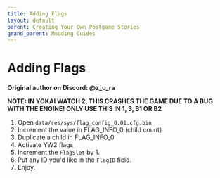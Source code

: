 ```yaml
---
title: Adding Flags
layout: default
parent: Creating Your Own Postgame Stories
grand_parent: Modding Guides
---
```


# Adding Flags
**Original author on Discord: @z_u_ra**


**NOTE: IN YOKAI WATCH 2, THIS CRASHES THE GAME DUE TO A BUG WITH THE ENGINE! ONLY USE THIS IN 1, 3, B1 OR B2**
1. Open `data/res/sys/flag_config_0.01.cfg.bin`
2. Increment the value in FLAG_INFO_0 (child count)
3. Duplicate a child in FLAG_INFO_0
4. Activate YW2 flags
5. Increment the `FlagSlot` by 1.
6. Put any ID you'd like in the `FlagID` field.
7. Enjoy.
